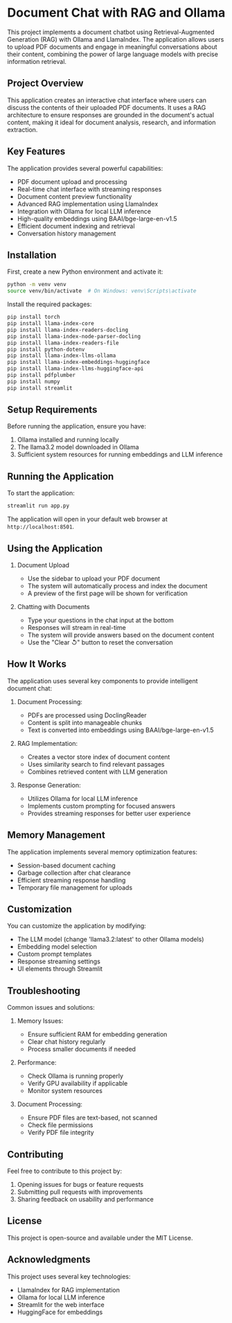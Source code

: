 # Document Chat with RAG and Ollama

This project implements a document chatbot using Retrieval-Augmented Generation (RAG) with Ollama and LlamaIndex. The application allows users to upload PDF documents and engage in meaningful conversations about their content, combining the power of large language models with precise information retrieval.

## Project Overview

This application creates an interactive chat interface where users can discuss the contents of their uploaded PDF documents. It uses a RAG architecture to ensure responses are grounded in the document's actual content, making it ideal for document analysis, research, and information extraction.

## Key Features

The application provides several powerful capabilities:

- PDF document upload and processing
- Real-time chat interface with streaming responses
- Document content preview functionality
- Advanced RAG implementation using LlamaIndex
- Integration with Ollama for local LLM inference
- High-quality embeddings using BAAI/bge-large-en-v1.5
- Efficient document indexing and retrieval
- Conversation history management

## Installation

First, create a new Python environment and activate it:

```bash
python -m venv venv
source venv/bin/activate  # On Windows: venv\Scripts\activate
```

Install the required packages:

```bash
pip install torch
pip install llama-index-core
pip install llama-index-readers-docling
pip install llama-index-node-parser-docling
pip install llama-index-readers-file
pip install python-dotenv
pip install llama-index-llms-ollama
pip install llama-index-embeddings-huggingface
pip install llama-index-llms-huggingface-api
pip install pdfplumber
pip install numpy
pip install streamlit
```

## Setup Requirements

Before running the application, ensure you have:

1. Ollama installed and running locally
2. The llama3.2 model downloaded in Ollama
3. Sufficient system resources for running embeddings and LLM inference

## Running the Application

To start the application:

```bash
streamlit run app.py
```

The application will open in your default web browser at `http://localhost:8501`.

## Using the Application

1. Document Upload
   - Use the sidebar to upload your PDF document
   - The system will automatically process and index the document
   - A preview of the first page will be shown for verification

2. Chatting with Documents
   - Type your questions in the chat input at the bottom
   - Responses will stream in real-time
   - The system will provide answers based on the document content
   - Use the "Clear ↺" button to reset the conversation

## How It Works

The application uses several key components to provide intelligent document chat:

1. Document Processing:
   - PDFs are processed using DoclingReader
   - Content is split into manageable chunks
   - Text is converted into embeddings using BAAI/bge-large-en-v1.5

2. RAG Implementation:
   - Creates a vector store index of document content
   - Uses similarity search to find relevant passages
   - Combines retrieved content with LLM generation

3. Response Generation:
   - Utilizes Ollama for local LLM inference
   - Implements custom prompting for focused answers
   - Provides streaming responses for better user experience

## Memory Management

The application implements several memory optimization features:

- Session-based document caching
- Garbage collection after chat clearance
- Efficient streaming response handling
- Temporary file management for uploads

## Customization

You can customize the application by modifying:

- The LLM model (change 'llama3.2:latest' to other Ollama models)
- Embedding model selection
- Custom prompt templates
- Response streaming settings
- UI elements through Streamlit

## Troubleshooting

Common issues and solutions:

1. Memory Issues:
   - Ensure sufficient RAM for embedding generation
   - Clear chat history regularly
   - Process smaller documents if needed

2. Performance:
   - Check Ollama is running properly
   - Verify GPU availability if applicable
   - Monitor system resources

3. Document Processing:
   - Ensure PDF files are text-based, not scanned
   - Check file permissions
   - Verify PDF file integrity

## Contributing

Feel free to contribute to this project by:

1. Opening issues for bugs or feature requests
2. Submitting pull requests with improvements
3. Sharing feedback on usability and performance

## License

This project is open-source and available under the MIT License.

## Acknowledgments

This project uses several key technologies:
- LlamaIndex for RAG implementation
- Ollama for local LLM inference
- Streamlit for the web interface
- HuggingFace for embeddings
